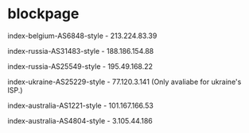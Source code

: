 # blockpage

index-belgium-AS6848-style - 213.224.83.39

index-russia-AS31483-style - 188.186.154.88

index-russia-AS25549-style - 195.49.168.22

index-ukraine-AS25229-style - 77.120.3.141 (Only avaliabe for ukraine's ISP.)

index-australia-AS1221-style - 101.167.166.53

index-australia-AS4804-style - 3.105.44.186
